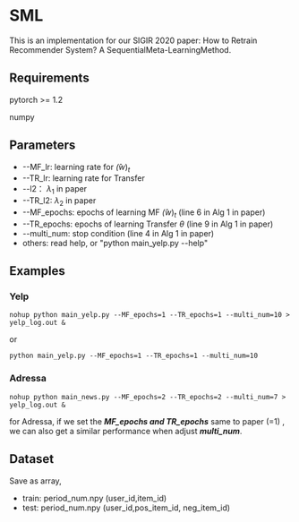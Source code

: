 # SML
  This is an implementation for our SIGIR 2020 paper: How to Retrain Recommender System? A SequentialMeta-LearningMethod.
  ## Requirements
  pytorch >= 1.2

  numpy

  ## Parameters

  + --MF_lr: learning rate for $\hat(w)_t$
  + --TR_lr: learning rate for Transfer
  + --l2： $\lambda_1$ in paper
  + --TR_l2: $\lambda_2$ in paper
  + --MF_epochs: epochs of learning MF $\hat(w)_t$  (line 6 in Alg 1 in paper)
  + --TR_epochs: epochs of learning Transfer $\theta$ (line 9 in Alg 1 in paper)
  + --multi_num: stop condition  (line 4 in Alg 1 in paper)
  + others: read help, or "python main_yelp.py --help"

  ## Examples

  ### Yelp

  `nohup python main_yelp.py --MF_epochs=1 --TR_epochs=1 --multi_num=10 > yelp_log.out &`

  or

  `python main_yelp.py --MF_epochs=1 --TR_epochs=1 --multi_num=10`

  ### Adressa
  `nohup python main_news.py --MF_epochs=2 --TR_epochs=2 --multi_num=7 > yelp_log.out &`
  
  for Adressa, if we set the ***MF_epochs and TR_epochs*** same to paper (=1) , we can also get a similar performance when adjust ***multi_num***.

## Dataset
Save as array,
+ train: period_num.npy (user_id,item_id)
+ test:  period_num.npy (user_id,pos_item_id, neg_item_id)

